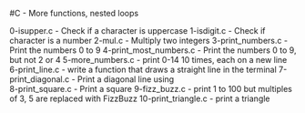 #C - More functions, nested loops

0-isupper.c - Check if a character is uppercase
1-isdigit.c - Check if character is a number
2-mul.c - Multiply two integers
3-print_numbers.c - Print the numbers 0 to 9
4-print_most_numbers.c - Print the numbers 0 to 9, but not 2 or 4
5-more_numbers.c - print 0-14 10 times, each on a new line
6-print_line.c - write a function that draws a straight line in the terminal
7-print_diagonal.c - Print a diagonal line using \
8-print_square.c - Print a square
9-fizz_buzz.c - print 1 to 100 but multiples of 3, 5 are replaced with FizzBuzz
10-print_triangle.c - print a triangle
